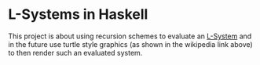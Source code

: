 # L-Systems in Haskell

This project is about using recursion schemes to evaluate an
[L-System](https://en.wikipedia.org/wiki/L-system)
and in the future use turtle style graphics
(as shown in the wikipedia link above)
to then render such an evaluated system.
